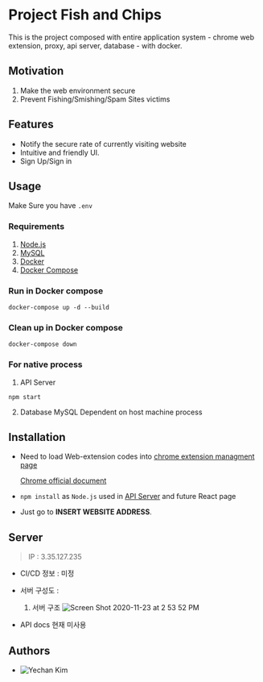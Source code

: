 # Project Fish and Chips
This is the project composed with entire application system - chrome web extension, proxy, api server, database - with docker.

## Motivation
1. Make the web environment secure
2. Prevent Fishing/Smishing/Spam Sites victims

## Features
- Notify the secure rate of currently visiting website
- Intuitive and friendly UI.
- Sign Up/Sign in

## Usage
Make Sure you have ```.env```

### Requirements
1. [Node.js](https://nodejs.org/ko/download/)
2. [MySQL](https://dev.mysql.com/downloads/)
3. [Docker](https://www.docker.com/products/docker-desktop)
4. [Docker Compose](https://docs.docker.com/compose/install/)

### Run in Docker compose
```
docker-compose up -d --build
```

### Clean up in Docker compose
```
docker-compose down
```

### For native process
1. API Server
  ```
  npm start
  ```

2. Database MySQL
Dependent on host machine process


## Installation
- Need to load Web-extension codes into [chrome extension managment page](chrome://extensions/)
  
  [Chrome official document](https://developer.chrome.com/extensions/getstarted)
  
- ```npm install``` as ```Node.js``` used in [API Server](https://github.com/FishermanSqaud/fish_and_chips/tree/main/api_server) and future React page

- Just go to **INSERT WEBSITE ADDRESS**.

## Server 
> IP : 	3.35.127.235 <br>

- CI/CD 정보 :
  미정
  
- 서버 구성도 :
  1. 서버 구조
  ![Screen Shot 2020-11-23 at 2 53 52 PM](https://user-images.githubusercontent.com/48001093/99932546-bc769180-2d9b-11eb-8cdc-eb80e1f9ae53.png)

  
- API docs 현재 미사용

## Authors

- ![Yechan Kim](https://github.com/LukeKim32)
